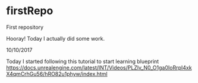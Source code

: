 # firstRepo
First repository

Hooray! Today I actually did some work.

10/10/2017

Today I started following this tutorial to start learning blueprint
https://docs.unrealengine.com/latest/INT/Videos/PLZlv_N0_O1ga0IoRrpI4xkX4qmCrhGu56/hRO82u1phyw/index.html
